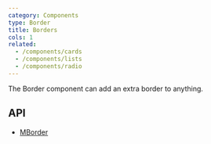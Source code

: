 ```yaml
---
category: Components
type: Border
title: Borders
cols: 1
related:
  - /components/cards
  - /components/lists
  - /components/radio
---
```


The Border component can add an extra border to anything.

## API

- [MBorder](/api/MBorder)
